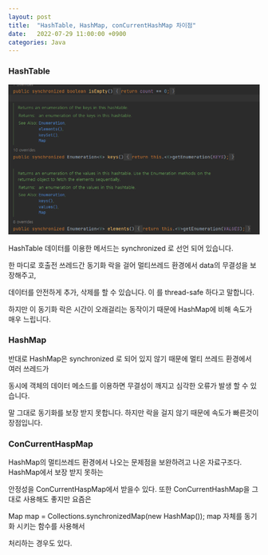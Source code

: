 ```yaml
---
layout: post
title:  "HashTable, HashMap, conCurrentHashMap 차이점"
date:   2022-07-29 11:00:00 +0900
categories: Java
---
```


### HashTable

<img src="/public/img/hashTable2.png"  width="600" height="300"/><br>

HashTable 데이터를 이용한 메서드는 synchronized 로 선언 되어 있습니다. <br>

한 마디로 호출전 쓰레드간 동기화 락을 걸어 멀티쓰레드 환경에서 data의 무결성을 보장해주고, <br>

데이터를 안전하게 추가, 삭제를 할 수 있습니다. 이 를 thread-safe 하다고 말합니다. <br>

하지만 이 동기화 락은 시간이 오래걸리는 동작이기 때문에 HashMap에 비해 속도가 매우 느립니다.<br>


### HashMap

반대로 HashMap은 synchronized 로 되어 있지 않기 때문에 멀티 쓰레드 환경에서 여러 쓰레드가 <br>

동시에 객체의 데이터 메소드를 이용하면 무결성이 깨지고 심각한 오류가 발생 할 수 있습니다.  <br>

말 그대로 동기화를 보장 받지 못합니다. 하지만 락을 걸지 않기 때문에 속도가 빠른것이 장점입니다. <br>


### ConCurrentHaspMap

HashMap의 멀티쓰레드 환경에서 나오는 문제점을 보완하려고 나온 자료구조다. HashMap에서 보장 받지 못하는 <br>

안정성을 ConCurrentHaspMap에서 받을수 있다. 또한 ConCurrentHashMap을 그대로 사용해도 좋지만 요즘은 <br>

Map map = Collections.synchronizedMap(new HashMap()); map 자체를 동기화 시키는 함수를 사용해서 <br>

처리하는 경우도 있다.













